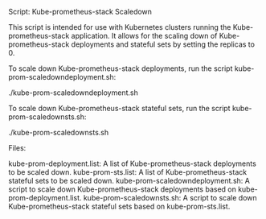 Script: Kube-prometheus-stack Scaledown

This script is intended for use with Kubernetes clusters running the Kube-prometheus-stack application. It allows for the scaling down of Kube-prometheus-stack deployments and stateful sets by setting the replicas to 0.

To scale down Kube-prometheus-stack deployments, run the script kube-prom-scaledowndeployment.sh:

./kube-prom-scaledowndeployment.sh

To scale down Kube-prometheus-stack stateful sets, run the script kube-prom-scaledownsts.sh:

./kube-prom-scaledownsts.sh


Files:

kube-prom-deployment.list: A list of Kube-prometheus-stack deployments to be scaled down.
kube-prom-sts.list: A list of Kube-prometheus-stack stateful sets to be scaled down.
kube-prom-scaledowndeployment.sh: A script to scale down Kube-prometheus-stack deployments based on kube-prom-deployment.list.
kube-prom-scaledownsts.sh: A script to scale down Kube-prometheus-stack stateful sets based on kube-prom-sts.list.
